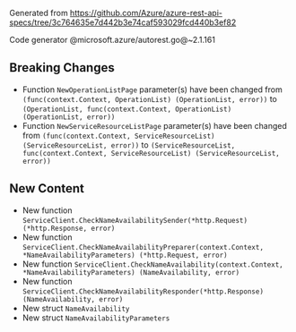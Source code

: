 Generated from https://github.com/Azure/azure-rest-api-specs/tree/3c764635e7d442b3e74caf593029fcd440b3ef82

Code generator @microsoft.azure/autorest.go@~2.1.161

## Breaking Changes

- Function `NewOperationListPage` parameter(s) have been changed from `(func(context.Context, OperationList) (OperationList, error))` to `(OperationList, func(context.Context, OperationList) (OperationList, error))`
- Function `NewServiceResourceListPage` parameter(s) have been changed from `(func(context.Context, ServiceResourceList) (ServiceResourceList, error))` to `(ServiceResourceList, func(context.Context, ServiceResourceList) (ServiceResourceList, error))`

## New Content

- New function `ServiceClient.CheckNameAvailabilitySender(*http.Request) (*http.Response, error)`
- New function `ServiceClient.CheckNameAvailabilityPreparer(context.Context, *NameAvailabilityParameters) (*http.Request, error)`
- New function `ServiceClient.CheckNameAvailability(context.Context, *NameAvailabilityParameters) (NameAvailability, error)`
- New function `ServiceClient.CheckNameAvailabilityResponder(*http.Response) (NameAvailability, error)`
- New struct `NameAvailability`
- New struct `NameAvailabilityParameters`
